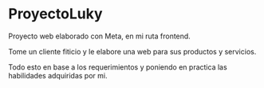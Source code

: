 # ProyectoLuky
Proyecto web elaborado con Meta, en mi ruta frontend.

Tome un cliente fiticio y le elabore una web para sus productos y servicios. 

Todo esto en base a los requerimientos y poniendo en practica las habilidades adquiridas por mi.